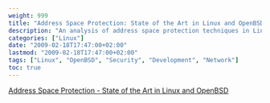 ```yaml
---
weight: 999
title: "Address Space Protection: State of the Art in Linux and OpenBSD"
description: "An analysis of address space protection techniques in Linux and OpenBSD operating systems"
categories: ["Linux"]
date: "2009-02-18T17:47:00+02:00"
lastmod: "2009-02-18T17:47:00+02:00"
tags: ["Linux", "OpenBSD", "Security", "Development", "Network"]
toc: true
---
```


[Address Space Protection - State of the Art in Linux and OpenBSD](/pdf/Protection_de_l'espace_d'adressage_-_état_de_l'art_sous_Linux_et_OpenBSD.pdf)
